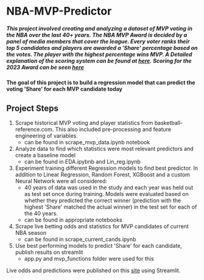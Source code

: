 # NBA-MVP-Predictor

##### This project involved creating and analyzing a dataset of MVP voting in the NBA over the last 40+ years. The NBA MVP Award is decided by a panel of media members that cover the league. Every voter ranks their top 5 candidates and players are awarded a 'Share' percentage based on the votes. The player with the highest percentage wins MVP. A Detailed explanation of the scoring system can be found at [here](https://en.wikipedia.org/wiki/NBA_Most_Valuable_Player_Award#:~:text=Each%20first%2Dplace%20vote%20is,point%20total%20wins%20the%20award). Scoring for the 2023 Award can be seen [here](https://www.basketball-reference.com/awards/awards_2023.html)
**The goal of this project is to build a regression model that can predict the voting 'Share' for each MVP candidate today**

## Project Steps
1. Scrape historical MVP voting and player statistics from basketball-reference.com. This also included pre-processing and feature engineering of variables.
   - can be found in scrape_mvp_data.ipynb notebook
2. Analyze data to find which statistics were most relevant predictors and create a baseline model
   - can be found in EDA.ipybnb and Lin_reg.ipynb
3. Experiment training different Regression models to find best predictor. In addition to Linear Regression, Random Forest, XGBoost and a custom Neural Network were all considered:
   - 40 years of data was used in the study and each year was held out as test set once during training. Models were evaluated based on whether they predicted the correct winner (prediction with the highest 'Share' matched the actual winner) in the test set for each of the 40 years.
   - can be found in appropriate notebooks
4. Scrape live betting odds and statistics for MVP candidates of current NBA season
   - can be found in scrape_current_cands.ipynb
5. Use best performing models to predict 'Share' for each candidate, publish results on streamlit
   - app.py and mvp_functions folder were used for this

Live odds and predictions were published on this [site](https://nba-mvp-predictor-5bblsks5tvgsu9x4ymzjtp.streamlit.app/) using Streamlit.
